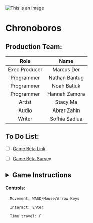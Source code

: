 ![This is an image](https://cdn.discordapp.com/attachments/934209452872192040/955754571718860870/Mental_Wealth.png)

# Chronoboros

## **Production Team:**

|     Role      |     Name      |
|     :---:     |     :---:     |
| Exec Producer |   Marcus Der  |
|  Programmer   | Nathan Bantug |
|  Programmer   |  Noah Batiuk  |
|  Programmer   | Hannah Zamora |
|    Artist     |   Stacy Ma    |
|    Audio      |  Abrar Zahin  |
|    Writer     | Sofhia Sadiua |

## To Do List:
- [ ] [Game Beta Link](https://marinathan.github.io/Beta/index)

- [ ] [Game Beta Survey](https://forms.gle/DcRcu8hny6ZaGoTRA)

## <details><summary>Game Instructions</summary>
<p>

#### Controls: 
    
      Movement: WASD/Mouse/Arrow Keys

      Interact: Enter

      Time travel: F
</p>
</details>
